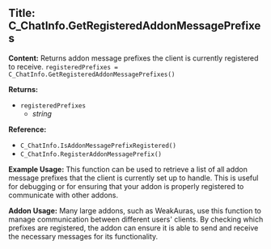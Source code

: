 ## Title: C_ChatInfo.GetRegisteredAddonMessagePrefixes

**Content:**
Returns addon message prefixes the client is currently registered to receive.
`registeredPrefixes = C_ChatInfo.GetRegisteredAddonMessagePrefixes()`

**Returns:**
- `registeredPrefixes`
  - *string*

**Reference:**
- `C_ChatInfo.IsAddonMessagePrefixRegistered()`
- `C_ChatInfo.RegisterAddonMessagePrefix()`

**Example Usage:**
This function can be used to retrieve a list of all addon message prefixes that the client is currently set up to handle. This is useful for debugging or for ensuring that your addon is properly registered to communicate with other addons.

**Addon Usage:**
Many large addons, such as WeakAuras, use this function to manage communication between different users' clients. By checking which prefixes are registered, the addon can ensure it is able to send and receive the necessary messages for its functionality.